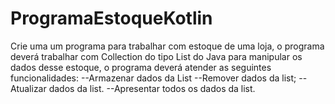 # ProgramaEstoqueKotlin

Crie uma um programa para trabalhar com estoque de uma loja, o programa deverá trabalhar com Collection do tipo List do Java para manipular os dados desse estoque, o
programa deverá atender as seguintes funcionalidades:
--Armazenar dados da List
--Remover dados da list;
--Atualizar dados da list.
--Apresentar todos os dados da list.
